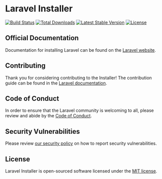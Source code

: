 # Laravel Installer

<a href="https://github.com/laravel/installer/actions"><img src="https://github.com/laravel/installer/workflows/tests/badge.svg" alt="Build Status"></a>
<a href="https://packagist.org/packages/laravel/installer"><img src="https://img.shields.io/packagist/dt/laravel/installer" alt="Total Downloads"></a>
<a href="https://packagist.org/packages/laravel/installer"><img src="https://img.shields.io/packagist/v/laravel/installer" alt="Latest Stable Version"></a>
<a href="https://packagist.org/packages/laravel/installer"><img src="https://img.shields.io/packagist/l/laravel/installer" alt="License"></a>

## Official Documentation

Documentation for installing Laravel can be found on the [Laravel website](https://laravel.com/docs#creating-a-laravel-project).

## Contributing

Thank you for considering contributing to the Installer! The contribution guide can be found in the [Laravel documentation](https://laravel.com/docs/contributions).

## Code of Conduct

In order to ensure that the Laravel community is welcoming to all, please review and abide by the [Code of Conduct](https://laravel.com/docs/contributions#code-of-conduct).

## Security Vulnerabilities

Please review [our security policy](https://github.com/laravel/installer/security/policy) on how to report security vulnerabilities.

## License

Laravel Installer is open-sourced software licensed under the [MIT license](LICENSE.md).
